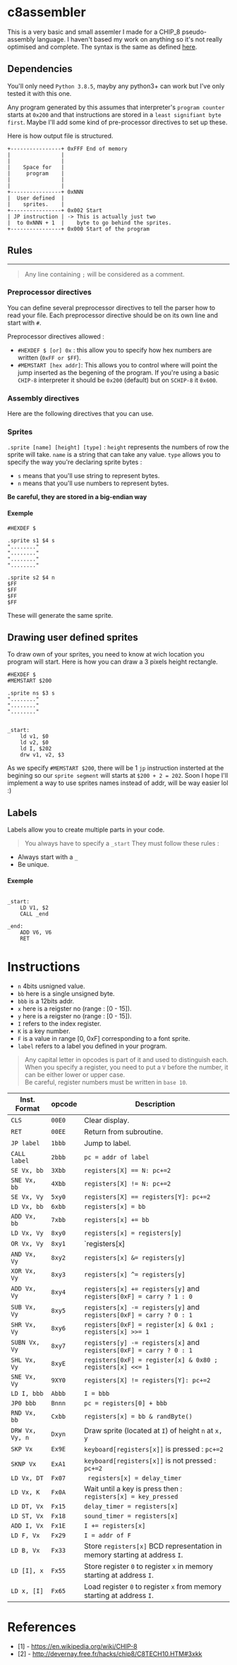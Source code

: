 # c8assembler
This is a very basic and small assemler I made for a CHIP_8 pseudo-assembly language. I haven't based my work on anything so it's not really optimised and complete. The syntax is the same as defined [here](devernay.free.fr/hacks/chip8/C8TECH10.HTM).  

## Dependencies
You'll only need `Python 3.8.5`, mayby any python3+ can work but I've only tested it with this one.

Any program generated by this assumes that interpreter's `program counter` starts at `0x200` and that instructions are stored in a `least signifiant byte first`. Maybe I'll add some kind of pre-processor directives to set up these.  

Here is how output file is structured.

```
+----------------+ 0xFFF End of memory
|                |
|                |
|    Space for   |
|     program    |
|                |
|                |
+----------------+ 0xNNN
|  User defined  |
|    sprites.    |
+----------------+ 0x002 Start
| JP instruction | -> This is actually just two 
|  to 0xNNN + 1  |    byte to go behind the sprites.
+----------------+ 0x000 Start of the program

```

## Rules
---  
> Any line containing `;` will be considered as a comment.
 
### Preprocessor directives
You can define several preprocessor directives to tell the parser how to read your file. Each preprocessor directive should be on its own line and start with `#`.   

Preprocessor directives allowed :  
- `#HEXDEF $ [or] 0x` : this allow you to specify how hex numbers are written (`0xFF or $FF`).  
- `#MEMSTART [hex addr]`: This allows you to control where will point the jump inserted as the begening of the program. If you're using a basic `CHIP-8` interpreter it should be `0x200` (default) but on `SCHIP-8` it `0x600`.

### Assembly directives
Here are the following directives that you can use.  

### Sprites
`.sprite [name] [height] [type]` : `height` represents the numbers of row the sprite will take. `name` is a string that can take any value. `type` allows you to specify the way you're declaring sprite bytes :  
- `s` means that you'll use string to represent bytes.
- `n` means that you'll use numbers to represent bytes.  

**Be careful, they are stored in a big-endian way**
#### Exemple
```assembly
#HEXDEF $

.sprite s1 $4 s
"........"
"........"
"........"
"........" 

.sprite s2 $4 n
$FF
$FF
$FF
$FF
```
These will generate the same sprite.

## Drawing user defined sprites
To draw own of your sprites, you need to know at wich location you program will start.
Here is how you can draw a 3 pixels height rectangle.
```assembly
#HEXDEF $
#MEMSTART $200

.sprite ns $3 s
"........"
"........"
"........"


_start:
    ld v1, $0
    ld v2, $0
    ld I, $202
    drw v1, v2, $3

```
As we specify `#MEMSTART $200`, there will be 1 `jp` instruction insterted at the begining so our `sprite segment` will starts at `$200 + 2 = 202`. Soon I hope I'll implement a way to use sprites names instead of addr, will be way easier lol :)

## Labels
Labels allow you to create multiple parts in your code. 
> You always have to specify a `_start` 
They must follow these rules :  
- Always start with a `_`
- Be unique.  

#### Exemple
```assembly

_start:
    LD V1, $2
    CALL _end

_end:
    ADD V6, V6
    RET
```



# Instructions
- `n` 4bits usnigned value.
- `bb` here is a single unsigned byte.
- `bbb` is a 12bits addr.
- `x` here is a reigster no (range : [0 - 15]).
- `y` here is a reigster no (range : [0 - 15]).
- `I` refers to the index register.
- `K` is a key number.
- `F` is a value in range [0, 0xF] corresponding to a font sprite.
- `label` refers to a label you defined in your program.


> Any capital letter in opcodes is part of it and used to distinguish each.  
> When you specify a register, you need to put a `V` before the number, it can be either lower or upper case.   
Be careful, register numbers must be written in `base 10`.

Inst. Format | opcode | Description| 
| --- | --- | --- |
`CLS` | `00E0` | Clear display. |
`RET` | `00EE` | Return from subroutine. |
`JP label` | `1bbb` | Jump to label.
`CALL label` | `2bbb` | `pc = addr of label`
`SE Vx, bb` | `3Xbb` | `registers[X] == N: pc+=2 `
`SNE Vx, bb` | `4Xbb` | `registers[X] != N: pc+=2 `
`SE Vx, Vy` | `5xy0` | `registers[X] == registers[Y]: pc+=2`
`LD Vx, bb` | `6xbb` | `registers[x] = bb`
`ADD Vx, bb` | `7xbb` | `registers[x] += bb`
`LD Vx, Vy` | `8xy0` | `registers[x] = registers[y]`
`OR Vx, Vy` | `8xy1` | `registers[x] |= registers[y]`
`AND Vx, Vy` | `8xy2` | `registers[x] &= registers[y]`
`XOR Vx, Vy` | `8xy3` | `registers[x] ^= registers[y]`
`ADD Vx, Vy` | `8xy4` | `registers[x] += registers[y]` and `registers[0xF] = carry ? 1 : 0`
`SUB Vx, Vy` | `8xy5` | `registers[x] -= registers[y]` and `registers[0xF] = carry ? 0 : 1`
`SHR Vx, Vy` | `8xy6` | `registers[0xF] = register[x] & 0x1 ; registers[x] >>= 1` 
`SUBN Vx, Vy` | `8xy7` | `registers[y] -= registers[x]` and `registers[0xF] = carry ? 0 : 1`
`SHL Vx, Vy` | `8xyE` | `registers[0xF] = register[x] & 0x80 ; registers[x] <<= 1` 
`SNE Vx, Vy` | `9XY0` | `registers[X] != registers[Y]: pc+=2 `
`LD I, bbb` | `Abbb` | `I = bbb`
`JP0 bbb` | `Bnnn` | `pc = registers[0] + bbb`
`RND Vx, bb` | `Cxbb` | `registers[x] = bb & randByte()`
`DRW Vx, Vy, n` | `Dxyn` | Draw sprite (located at `I`) of height `n` at `x, y`
`SKP Vx` | `Ex9E` | `keyboard[registers[x]]` is pressed : `pc+=2`
`SKNP Vx` | `ExA1` | `keyboard[registers[x]]` is not pressed : `pc+=2`
`LD Vx, DT` | `Fx07` | ` registers[x] = delay_timer`
`LD Vx, K` | `Fx0A` | Wait until a key is press then : `registers[x] = key_pressed`
`LD DT, Vx` | `Fx15` | `delay_timer = registers[x]`
`LD ST, Vx` | `Fx18` | `sound_timer = registers[x]`
`ADD I, Vx` | `Fx1E` | `I += registers[x]`
`LD F, Vx` | `Fx29` | `I = addr of F`
`LD B, Vx` | `Fx33` | Store `registers[x]` BCD representation in memory starting at address `I`.
`LD [I], x` | `Fx55` | Store register `0` to register `x` in memory starting at address `I`.
`LD x, [I]` | `Fx65` | Load register `0` to register `x` from memory starting at address `I`.


# References
- [1] - https://en.wikipedia.org/wiki/CHIP-8
- [2] - http://devernay.free.fr/hacks/chip8/C8TECH10.HTM#3xkk